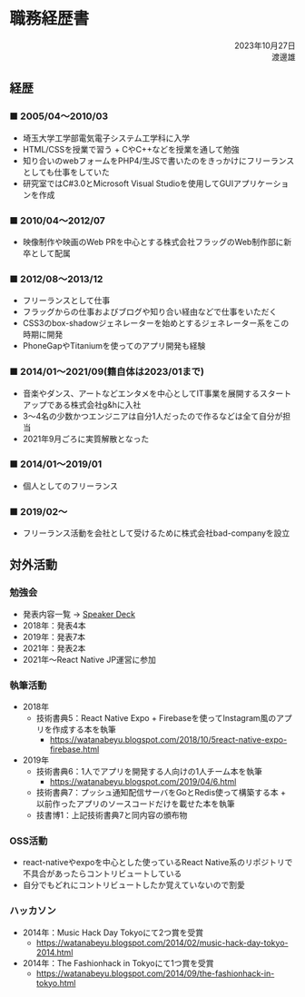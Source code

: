 # 職務経歴書

<p align="right">
2023年10月27日<br />
渡邊雄
</p>

## 経歴

### ■ 2005/04〜2010/03
* 埼玉大学工学部電気電子システム工学科に入学
* HTML/CSSを授業で習う + CやC++などを授業を通して勉強
* 知り合いのwebフォームをPHP4/生JSで書いたのをきっかけにフリーランスとしても仕事をしていた
* 研究室ではC#3.0とMicrosoft Visual Studioを使用してGUIアプリケーションを作成

### ■ 2010/04〜2012/07
* 映像制作や映画のWeb PRを中心とする株式会社フラッグのWeb制作部に新卒として配属

### ■ 2012/08〜2013/12
* フリーランスとして仕事
* フラッグからの仕事およびブログや知り合い経由などで仕事をいただく
* CSS3のbox-shadowジェネレーターを始めとするジェネレーター系をこの時期に開発
* PhoneGapやTitaniumを使ってのアプリ開発も経験

### ■ 2014/01〜2021/09(籍自体は2023/01まで)
* 音楽やダンス、アートなどエンタメを中心としてIT事業を展開するスタートアップである株式会社g&hに入社
* 3〜4名の少数かつエンジニアは自分1人だったので作るなどは全て自分が担当
* 2021年9月ごろに実質解散となった

### ■ 2014/01〜2019/01
* 個人としてのフリーランス

### ■ 2019/02〜
* フリーランス活動を会社として受けるために株式会社bad-companyを設立

## 対外活動

### 勉強会
* 発表内容一覧 -> [Speaker Deck](https://speakerdeck.com/watanabeyu)
* 2018年：発表4本
* 2019年：発表7本
* 2021年：発表2本
* 2021年〜React Native JP運営に参加

### 執筆活動
* 2018年
  * 技術書典5：React Native Expo + Firebaseを使ってInstagram風のアプリを作成する本を執筆
    * https://watanabeyu.blogspot.com/2018/10/5react-native-expo-firebase.html
* 2019年
  * 技術書典6：1人でアプリを開発する人向けの1人チーム本を執筆
    * https://watanabeyu.blogspot.com/2019/04/6.html
  * 技術書典7：プッシュ通知配信サーバをGoとRedis使って構築する本 + 以前作ったアプリのソースコードだけを載せた本を執筆
  * 技書博1：上記技術書典7と同内容の頒布物

### OSS活動
* react-nativeやexpoを中心とした使っているReact Native系のリポジトリで不具合があったらコントリビュートしている
* 自分でもどれにコントリビュートしたか覚えていないので割愛

### ハッカソン
* 2014年：Music Hack Day Tokyoにて2つ賞を受賞
  * https://watanabeyu.blogspot.com/2014/02/music-hack-day-tokyo-2014.html
* 2014年：The Fashionhack in Tokyoにて1つ賞を受賞
  * https://watanabeyu.blogspot.com/2014/09/the-fashionhack-in-tokyo.html
